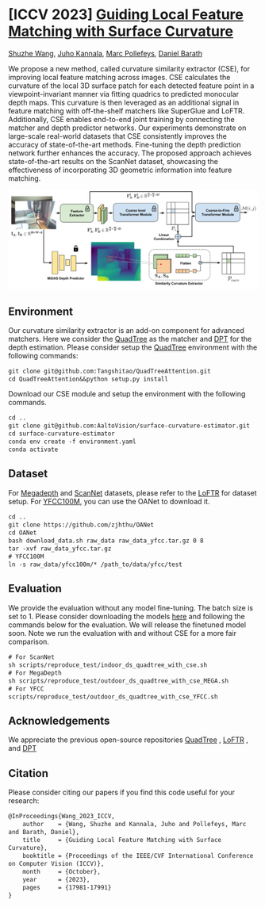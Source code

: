 # [ICCV 2023] [Guiding Local Feature Matching with Surface Curvature](https://openaccess.thecvf.com/content/ICCV2023/papers/Wang_Guiding_Local_Feature_Matching_with_Surface_Curvature_ICCV_2023_paper.pdf)
[Shuzhe Wang](https://scholar.google.com/citations?user=Kzq9fl4AAAAJ&hl=en&oi=ao), [Juho Kannala](https://scholar.google.com/citations?user=c4mWQPQAAAAJ&hl=en), [Marc Pollefeys](https://scholar.google.com/citations?user=YYH0BjEAAAAJ&hl=en), [Daniel Barath](https://scholar.google.com/citations?user=U9-D8DYAAAAJ&hl=en)

We propose a new method, called curvature similarity extractor (CSE), for improving local feature matching across images. CSE calculates the curvature of the local 3D surface patch for each detected feature point in a viewpoint-invariant manner via fitting quadrics to predicted monocular depth maps. This curvature is then leveraged as an additional signal in feature matching with off-the-shelf matchers like SuperGlue and LoFTR. Additionally, CSE enables end-to-end joint training by connecting the matcher and depth predictor networks. Our experiments demonstrate on large-scale real-world datasets that CSE consistently improves the accuracy of state-of-the-art methods. Fine-tuning the depth prediction network further enhances the accuracy. The proposed approach achieves state-of-the-art results on the ScanNet dataset, showcasing the effectiveness of incorporating 3D geometric information into feature matching.

![](images/main_figure_curvature.svg)

## Environment

Our curvature similarity extractor is an add-on component for advanced matchers. Here we consider the [QuadTree](https://github.com/Tangshitao/QuadTreeAttention) as the matcher and [DPT](https://github.com/isl-org/DPT) for the depth estimation. Please consider setup the [QuadTree](https://github.com/Tangshitao/QuadTreeAttention) environment with the following commands:

```
git clone git@github.com:Tangshitao/QuadTreeAttention.git
cd QuadTreeAttention&&python setup.py install
```

Download our CSE module and setup the environment with the following commands.

```
cd ..
git clone git@github.com:AaltoVision/surface-curvature-estimator.git
cd surface-curvature-estimator
conda env create -f environment.yaml
conda activate 
```

## Dataset

For [Megadepth](https://www.cs.cornell.edu/projects/megadepth/) and [ScanNet](https://github.com/ScanNet/ScanNet#scannet-data) datasets, please refer to the [LoFTR](https://github.com/zju3dv/LoFTR) for dataset setup. For [YFCC100M](), you can use the OANet to download it.

```
cd ..
git clone https://github.com/zjhthu/OANet
cd OANet
bash download_data.sh raw_data raw_data_yfcc.tar.gz 0 8
tar -xvf raw_data_yfcc.tar.gz
# YFCC100M
ln -s raw_data/yfcc100m/* /path_to/data/yfcc/test
```

## Evaluation

We provide the evaluation without any model fine-tuning. The batch size is set to 1.  Please consider downloading the models [here]() and following the commands below for the evaluation. We will release the finetuned model soon. Note we run the evaluation with and without CSE for a more fair comparison.

```
# For ScanNet
sh scripts/reproduce_test/indoor_ds_quadtree_with_cse.sh
# For MegaDepth
sh scripts/reproduce_test/outdoor_ds_quadtree_with_cse_MEGA.sh
# For YFCC
scripts/reproduce_test/outdoor_ds_quadtree_with_cse_YFCC.sh
```

## Acknowledgements

We appreciate the previous open-source repositories  [QuadTree](https://github.com/Tangshitao/QuadTreeAttention) ,  [LoFTR](https://github.com/zju3dv/LoFTR) , and [DPT](https://github.com/isl-org/DPT) 

## Citation

Please consider citing our papers if you find this code useful for your research:

```
@InProceedings{Wang_2023_ICCV,
    author    = {Wang, Shuzhe and Kannala, Juho and Pollefeys, Marc and Barath, Daniel},
    title     = {Guiding Local Feature Matching with Surface Curvature},
    booktitle = {Proceedings of the IEEE/CVF International Conference on Computer Vision (ICCV)},
    month     = {October},
    year      = {2023},
    pages     = {17981-17991}
}
```